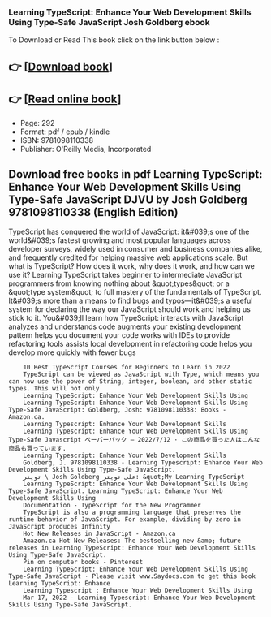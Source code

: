 ### Learning TypeScript: Enhance Your Web Development Skills Using Type-Safe JavaScript Josh Goldberg ebook

To Download or Read This book click on the link button below :

## 👉  [**[Download book](http://get-pdfs.com/download.php?group=book&from=github.com&id=639955&lnk=1079 "Download book")**]

## 👉  [**[Read online book](http://get-pdfs.com/download.php?group=book&from=github.com&id=639955&lnk=1079 "Read online book")**]


* Page: 292
* Format: pdf / epub / kindle
* ISBN: 9781098110338
* Publisher: O&#039;Reilly Media, Incorporated



## Download free books in pdf Learning TypeScript: Enhance Your Web Development Skills Using Type-Safe JavaScript DJVU by Josh Goldberg 9781098110338 (English Edition)



TypeScript has conquered the world of JavaScript: it&amp;#039;s one of the world&amp;#039;s fastest growing and most popular languages across developer surveys, widely used in consumer and business companies alike, and frequently credited for helping massive web applications scale. But what is TypeScript? How does it work, why does it work, and how can we use it? Learning TypeScript takes beginner to intermediate JavaScript programmers from knowing nothing about &amp;quot;types&amp;quot; or a &amp;quot;type system&amp;quot; to full mastery of the fundamentals of TypeScript. It&amp;#039;s more than a means to find bugs and typos—it&amp;#039;s a useful system for declaring the way our JavaScript should work and helping us stick to it. You&amp;#039;ll learn how TypeScript: interacts with JavaScript analyzes and understands code augments your existing development pattern helps you document your code works with IDEs to provide refactoring tools assists local development in refactoring code helps you develop more quickly with fewer bugs


        10 Best TypeScript Courses for Beginners to Learn in 2022
        TypeScript can be viewed as JavaScript with Type, which means you can now use the power of String, integer, boolean, and other static types. This will not only 
        Learning TypeScript: Enhance Your Web Development Skills Using
        Learning TypeScript: Enhance Your Web Development Skills Using Type-Safe JavaScript: Goldberg, Josh: 9781098110338: Books - Amazon.ca.
        Learning Typescript: Enhance Your Web Development Skills
        Learning Typescript: Enhance Your Web Development Skills Using Type-Safe Javascript ペーパーバック – 2022/7/12 · この商品を買った人はこんな商品も買っています.
        Learning Typescript: Enhance Your Web Development Skills
        Goldberg, J. 9781098110338 - Learning Typescript: Enhance Your Web Development Skills Using Type-Safe JavaScript.
        تويتر \ Josh Goldberg على تويتر: &quot;My Learning TypeScript
        Learning TypeScript: Enhance Your Web Development Skills Using Type-Safe JavaScript. Learning TypeScript: Enhance Your Web Development Skills Using 
        Documentation - TypeScript for the New Programmer
        TypeScript is also a programming language that preserves the runtime behavior of JavaScript. For example, dividing by zero in JavaScript produces Infinity 
        Hot New Releases in JavaScript - Amazon.ca
        Amazon.ca Hot New Releases: The bestselling new &amp; future releases in Learning TypeScript: Enhance Your Web Development Skills Using Type-Safe JavaScript.
        Pin on computer books - Pinterest
        Learning TypeScript: Enhance Your Web Development Skills Using Type-Safe JavaScript · Please visit www.Saydocs.com to get this book Learning TypeScript: Enhance 
        Learning Typescript : Enhance Your Web Development Skills Using
        Mar 17, 2022 - Learning Typescript: Enhance Your Web Development Skills Using Type-Safe JavaScript.
    




